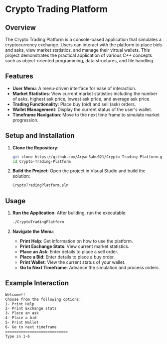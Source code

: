 # Crypto Trading Platform

## Overview
The Crypto Trading Platform is a console-based application that simulates a cryptocurrency exchange. Users can interact with the platform to place bids and asks, view market statistics, and manage their virtual wallets. This project demonstrates the practical application of various C++ concepts such as object-oriented programming, data structures, and file handling.

## Features
- **User Menu**: A menu-driven interface for ease of interaction.
- **Market Statistics**: View current market statistics including the number of asks, highest ask price, lowest ask price, and average ask price.
- **Trading Functionality**: Place buy (bid) and sell (ask) orders.
- **Wallet Management**: Display the current status of the user's wallet.
- **Timeframe Navigation**: Move to the next time frame to simulate market progression.


## Setup and Installation
1. **Clone the Repository**:
    ```sh
    git clone https://github.com/AryanSahu021/Crypto-Trading-Platform.git
    cd Crypto-Trading-Platform
    ```

2. **Build the Project**:
    Open the project in Visual Studio and build the solution:
    ```sh
    CryptoTradingPlatform.sln
    ```

## Usage
1. **Run the Application**:
    After building, run the executable:
    ```sh
    ./CryptoTradingPlatform
    ```

2. **Navigate the Menu**:
    - **Print Help**: Get information on how to use the platform.
    - **Print Exchange Stats**: View current market statistics.
    - **Place an Ask**: Enter details to place a sell order.
    - **Place a Bid**: Enter details to place a buy order.
    - **Print Wallet**: View the current status of your wallet.
    - **Go to Next Timeframe**: Advance the simulation and process orders.

## Example Interaction
```sh
Welcome!!
Choose from the following options:
1- Print Help
2- Print Exchange stats
3- Place an ask
4- Place a bid
5- Print Wallet
6- Go to next timeframe
============================
Type in 1-6